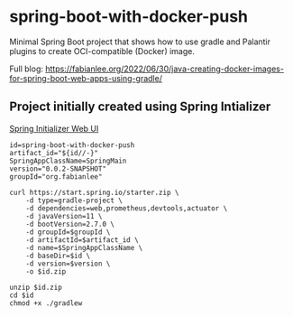 # spring-boot-with-docker-push

Minimal Spring Boot project that shows how to use gradle and Palantir plugins
to create OCI-compatible (Docker) image.

Full blog: https://fabianlee.org/2022/06/30/java-creating-docker-images-for-spring-boot-web-apps-using-gradle/

## Project initially created using Spring Intializer

[Spring Initializer Web UI](https://start.spring.io/)

```
id=spring-boot-with-docker-push
artifact_id="${id//-}"
SpringAppClassName=SpringMain
version="0.0.2-SNAPSHOT"
groupId="org.fabianlee"

curl https://start.spring.io/starter.zip \
    -d type=gradle-project \
    -d dependencies=web,prometheus,devtools,actuator \
    -d javaVersion=11 \
    -d bootVersion=2.7.0 \
    -d groupId=$groupId \
    -d artifactId=$artifact_id \
    -d name=$SpringAppClassName \
    -d baseDir=$id \
    -d version=$version \
    -o $id.zip

unzip $id.zip
cd $id
chmod +x ./gradlew
```


